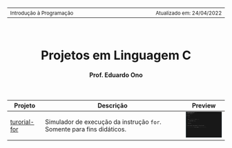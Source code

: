 <table>
<tr>
<td align="left" width="8000">
  <small>Introdução à Programação</small>
</td>
<td align="right">
  <small>Atualizado&nbsp;em:&nbsp;24/04/2022</small>
</td>
</tr>
</table>

<br>

<h1 align="center">
Projetos em Linguagem C
</h1>
<h4 align="center">
Prof. Eduardo Ono
</h4>

<br>

| Projeto | Descrição | Preview
| --- | --- | :-: |
| [turorial-for](./tutorial-for/) | Simulador de execução da instrução `for`. Somente para fins didáticos. | <img src="./tutorial-for/captura.gif" alt="img" width="100px">

<br>
